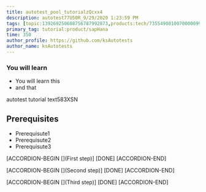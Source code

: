 ```yaml
---
title: autotest_pool_tutorialzQcxx4
description: autotest77U50R_9/29/2020 1:23:59 PM
tags: [topic:139269250608756787992873,products:tech/73554900100700000996,tutorial:experience/advanced]
primary_tag: tutorial:product/sapHana
time: 350
author_profile: https://github.com/ksAutotests
author_name: ksAutotests
---
```

### You will learn
- You will learn this
- and that

autotest tutorial text583XSN

## Prerequisites
- Prerequisute1
- Prerequisute2
- Prerequisute3

[ACCORDION-BEGIN [](First step)]
[DONE]
[ACCORDION-END]

[ACCORDION-BEGIN [](Second step)]
[DONE]
[ACCORDION-END]

[ACCORDION-BEGIN [](Third step)]
[DONE]
[ACCORDION-END]

